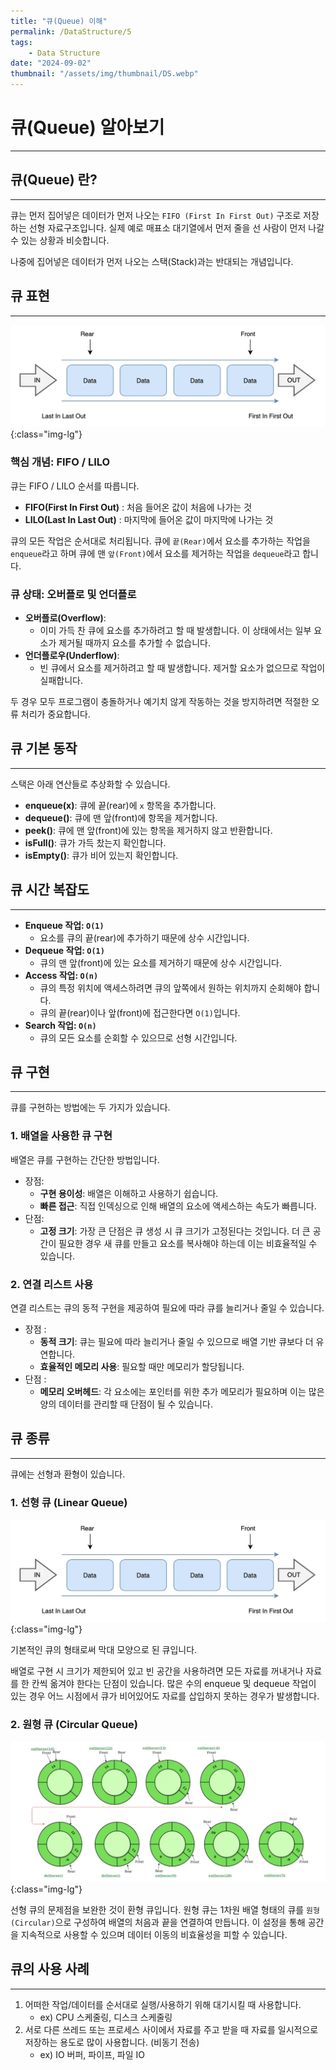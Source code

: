 ```yaml
---
title: "큐(Queue) 이해"
permalink: /DataStructure/5
tags:
    - Data Structure
date: "2024-09-02"
thumbnail: "/assets/img/thumbnail/DS.webp"
---
```


# 큐(Queue) 알아보기
---

## 큐(Queue) 란?
---

큐는 먼저 집어넣은 데이터가 먼저 나오는 `FIFO (First In First Out)` 구조로 저장하는 선형 자료구조입니다.
실제 예로 매표소 대기열에서 먼저 줄을 선 사람이 먼저 나갈 수 있는 상황과 비슷합니다.

나중에 집어넣은 데이터가 먼저 나오는 스택(Stack)과는 반대되는 개념입니다.

## 큐 표현
---

![Queue](/assets/img/posts/DS/5/1.webp "Queue"){:class="img-lg"}

### 핵심 개념: FIFO / LILO

큐는 FIFO / LILO 순서를 따릅니다.
- **FIFO(First In First Out)** : 처음 들어온 값이 처음에 나가는 것
- **LILO(Last In Last Out)** : 마지막에 들어온 값이 마지막에 나가는 것

큐의 모든 작업은 순서대로 처리됩니다.
큐에 `끝(Rear)`에서 요소를 추가하는 작업을 `enqueue`라고 하며 큐에 맨 `앞(Front)`에서 요소를 제거하는 작업을 `dequeue`라고 합니다.

### 큐 상태: 오버플로 및 언더플로

- **오버플로(Overflow)**: 
    - 이미 가득 찬 큐에 요소를 추가하려고 할 때 발생합니다. 이 상태에서는 일부 요소가 제거될 때까지 요소를 추가할 수 없습니다.
- **언더플로우(Underflow)**: 
    - 빈 큐에서 요소를 제거하려고 할 때 발생합니다. 제거할 요소가 없으므로 작업이 실패합니다.

두 경우 모두 프로그램이 충돌하거나 예기치 않게 작동하는 것을 방지하려면 적절한 오류 처리가 중요합니다.

## 큐 기본 동작
---

스택은 아래 연산들로 추상화할 수 있습니다.
- **enqueue(x)**: 큐에 끝(rear)에 `x` 항목을 추가합니다.
- **dequeue()**: 큐에 맨 앞(front)에 항목을 제거합니다.
- **peek()**: 큐에 맨 앞(front)에 있는 항목을 제거하지 않고 반환합니다.
- **isFull()**: 큐가 가득 찼는지 확인합니다.
- **isEmpty()**: 큐가 비어 있는지 확인합니다.

## 큐 시간 복잡도
---

- **Enqueue 작업: `O(1)`**
    - 요소를 큐의 끝(rear)에 추가하기 때문에 상수 시간입니다.
- **Dequeue 작업: `O(1)`**
    - 큐의 맨 앞(front)에 있는 요소를 제거하기 때문에 상수 시간입니다.
- **Access 작업: `O(n)`**
    - 큐의 특정 위치에 액세스하려면 큐의 앞쪽에서 원하는 위치까지 순회해야 합니다.
    - 큐의 끝(rear)이나 앞(front)에 접근한다면 `O(1)`입니다.
- **Search 작업: `O(n)`**
    - 큐의 모든 요소를 ​​순회할 수 있으므로 선형 시간입니다.

## 큐 구현
---

큐를 구현하는 방법에는 두 가지가 있습니다.

### 1. 배열을 사용한 큐 구현
배열은 큐를 구현하는 간단한 방법입니다.

- 장점:
    - **구현 용이성**: 배열은 이해하고 사용하기 쉽습니다.
    - **빠른 접근**: 직접 인덱싱으로 인해 배열의 요소에 액세스하는 속도가 빠릅니다.
- 단점:
    - **고정 크기**: 가장 큰 단점은 큐 생성 시 큐 크기가 고정된다는 것입니다. 더 큰 공간이 필요한 경우 새 큐를 만들고 요소를 복사해야 하는데 이는 비효율적일 수 있습니다.

### 2. 연결 리스트 사용
연결 리스트는 큐의 동적 구현을 ​​제공하여 필요에 따라 큐를 늘리거나 줄일 수 있습니다.

- 장점 : 
    - **동적 크기**: 큐는 필요에 따라 늘리거나 줄일 수 있으므로 배열 기반 큐보다 더 유연합니다.
    - **효율적인 메모리 사용**: 필요할 때만 메모리가 할당됩니다.
- 단점 : 
    - **메모리 오버헤드**: 각 요소에는 포인터를 위한 추가 메모리가 필요하며 이는 많은 양의 데이터를 관리할 때 단점이 될 수 있습니다.

## 큐 종류
---

큐에는 선형과 환형이 있습니다.

### 1. 선형 큐 (Linear Queue)

![Linear Queue](/assets/img/posts/DS/5/1.webp "Linear Queue"){:class="img-lg"}

기본적인 큐의 형태로써 막대 모양으로 된 큐입니다.

배열로 구현 시 크기가 제한되어 있고 빈 공간을 사용하려면 모든 자료를 꺼내거나 자료를 한 칸씩 옮겨야 한다는 단점이 있습니다.
많은 수의 enqueue 및 dequeue 작업이 있는 경우 어느 시점에서 큐가 비어있어도 자료를 삽입하지 못하는 경우가 발생합니다.

### 2. 원형 큐 (Circular Queue)

![Circular Queue](/assets/img/posts/DS/5/2.webp "Circular Queue"){:class="img-lg"}

선형 큐의 문제점을 보완한 것이 환형 큐입니다.
원형 큐는 1차원 배열 형태의 큐를 `원형(Circular)`으로 구성하여 배열의 처음과 끝을 연결하여 만듭니다.
이 설정을 통해 공간을 지속적으로 사용할 수 있으며 데이터 이동의 비효율성을 피할 수 있습니다.

## 큐의 사용 사례
---

1. 어떠한 작업/데이터를 순서대로 실행/사용하기 위해 대기시킬 때 사용합니다.
    - ex) CPU 스케줄링, 디스크 스케줄링
2. 서로 다른 쓰레드 또는 프로세스 사이에서 자료를 주고 받을 때 자료를 일시적으로 저장하는 용도로 많이 사용합니다. (비동기 전송)
    - ex) IO 버퍼, 파이프, 파일 IO 